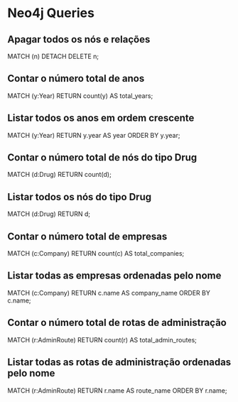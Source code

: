 
# Neo4j Queries

## Apagar todos os nós e relações
MATCH (n) DETACH DELETE n;

## Contar o número total de anos
MATCH (y:Year) RETURN count(y) AS total_years;

## Listar todos os anos em ordem crescente
MATCH (y:Year) RETURN y.year AS year ORDER BY y.year;

## Contar o número total de nós do tipo Drug
MATCH (d:Drug) RETURN count(d);

## Listar todos os nós do tipo Drug
MATCH (d:Drug) RETURN d;

## Contar o número total de empresas
MATCH (c:Company) RETURN count(c) AS total_companies;

## Listar todas as empresas ordenadas pelo nome
MATCH (c:Company) RETURN c.name AS company_name ORDER BY c.name;

## Contar o número total de rotas de administração
MATCH (r:AdminRoute) RETURN count(r) AS total_admin_routes;

## Listar todas as rotas de administração ordenadas pelo nome
MATCH (r:AdminRoute) RETURN r.name AS route_name ORDER BY r.name;
